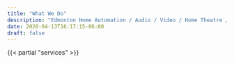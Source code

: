 ```yaml
---
title: "What We Do"
description: "Edmonton Home Automation / Audio / Video / Home Theatre / Security / Surveillance"
date: 2020-04-13T16:17:15-06:00
draft: false
---
```


{{< partial "services" >}}
